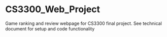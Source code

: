 # CS3300_Web_Project
Game ranking and review webpage for CS3300 final project.
See technical document for setup and code functionality